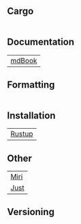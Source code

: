## Cargo

|  |
|---|

## Documentation

|  |
|---|
| [mdBook][mdbook] |

[mdbook]: documentation/mdbook.md

## Formatting

|  |
|---|

## Installation

|  |
|---|
| [Rustup][rustup] |

[rustup]: installation/rustup.md

## Other

|  |
|---|
| [Miri][miri] |
| [Just][just] |

[miri]: other/miri.md
[just]: other/just.md

## Versioning

|  |
|---|
